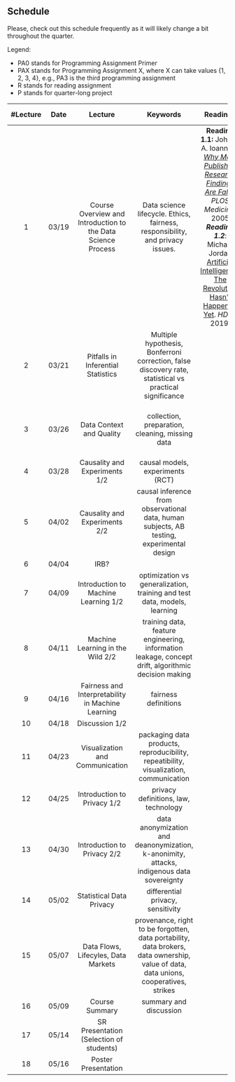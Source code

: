 ## Schedule

Please, check out this schedule frequently as it will likely change a bit throughout the quarter.

Legend:

- PA0 stands for Programming Assignment Primer
- PAX stands for Programming Assignment X, where X can take values {1, 2, 3, 4}, e.g., PA3 is the third programming assignment
- R stands for reading assignment
- P stands for quarter-long project


| #Lecture | Date  |                           Lecture                            |                           Keywords                           | Readings |       Important Dates        |
| :------: | :---: | :----------------------------------------------------------: | :----------------------------------------------------------: | :------: | :--------------------------: |
|    1     | 03/19 | Course Overview and Introduction to the Data Science Process | Data science lifecycle. Ethics, fairness, responsibility, and privacy issues. |  **Reading 1.1:** John P. A. Ioannidis *[Why Most Published Research Findings Are False](https://journals.plos.org/plosmedicine/article?id=10.1371/journal.pmed.0020124&xid=17259,15700019,15700186,15700190,15700248)* *PLOS Medicine*. 2005 ***Reading 1.2***: Michael Jordan [Artificial Intelligence: The Revolution Hasn't Happened Yet](https://hdsr.mitpress.mit.edu/pub/wot7mkc1). *HDSR* 2019.       | *PA0 assigned* *R1 assigned* *P assigned* |
|    2     | 03/21 | Pitfalls in Inferential Statistics   | Multiple hypothesis, Bonferroni correction, false discovery rate, statistical vs practical significance |          |          | 
|    3     | 03/26 | Data Context and Quality      |       collection, preparation, cleaning, missing data        |  <!--***Reading 2.1***: Mark D. Wilkinson et al. [The FAIR Guiding Principles for scientific data management and stewardship](https://www.nature.com/articles/sdata201618?ref=https://githubhelp.com). *Nature Scientific Data.* 2016 ***Reading 2.2***: Stephen Stigler. [Data Have a Limited Shelf Life](https://hdsr.mitpress.mit.edu/pub/iu26pfw1). *HDSR* 2019.-->         |  *R1 due* *PA0 due* *R2 assigned* *PA1 assigned*  |
|    4     | 03/28 | Causality and Experiments 1/2        |              causal models,  experiments (RCT)               |          |        |
|    5     | 04/02 | Causality and Experiments 2/2     | causal inference from observational data, human subjects, AB testing, experimental design  |  <!--***Reading 3.1***: Department of Health, Education, and Welfare. [The Belmont Report](https://www.hhs.gov/ohrp/sites/default/files/the-belmont-report-508c_FINAL.pdf). April 18, 1979. ***Reading 3.2*** Robert Bond, Christopher Fariss et al.[A 61-million-person experiment in social influence and political mobilization](https://www.nature.com/articles/nature11421). *Nature* 2012. -->    |     *R2 due* *R3 assigned*     |
|    6     | 04/04 | IRB?   |            |          |     |
|    7     | 04/09 | Introduction to Machine Learning 1/2    | optimization vs generalization, training and test data, models, learning |   <!--***Reading 4.1***: Nithya Sambasivan et al. [Everyone wants to do the model work, not the data work”: Data Cascades in High-Stakes AI](https://research.google/pubs/pub49953/). *CHI* 2021.  **4.2** Wendy Parker [Model Evaluation: An Adequacy-for-Purpose View](https://www.cambridge.org/core/journals/philosophy-of-science/article/model-evaluation-an-adequacyforpurpose-view/CA91669E7CAC8BE4332A2B6D99BC9DB0). 2022 (*read the introduction and (optionally) the rest*) -->  |     *R3 due* *R4 assigned*   |  
|    8     | 04/11 | Machine Learning in the Wild 2/2    | training data, feature engineering, information leakage, concept drift, algorithmic decision making |          |            |
|    9     | 04/16 | Fairness and Interpretability in Machine Learning       |                     fairness definitions                     |  <!--***Reading 5.1*** Deirdre K. Mulligan, Joshua A. Kroll, Nitin Kohli, Richmond Y. Wong [This Thing Called Fairness: Disciplinary Confusion Realizing a Value in Technology](https://dl.acm.org/doi/10.1145/3359221) CSCW 2019 ***Reading 5.2*** Julia Angwin, Jeff Larson, Surya Mattu, Lauren Kirchner. [Machine Bias](https://www.propublica.org/article/machine-bias-risk-assessments-in-criminal-sentencing). *ProPublica*, May 23, 2016  -->  |      *R4 due* *R5 assigned*     |
|    10    | 04/18 | Discussion 1/2      |  |          |       |
|    11    | 04/23 | Visualization and Communication   | packaging data products, reproducibility, repeatibility, visualization, communication |   | *R5 due* |
|    12    | 04/25 | Introduction to Privacy 1/2      |             privacy definitions, law, technology             |          |                     |
|    13    | 04/30 | Introduction to Privacy 2/2       | data anonymization and deanonymization, k-anonimity, attacks, indigenous data sovereignty | <!--***Reading 6***: Shoshana Zuboff. [Big other: surveillance capitalism and the prospects of an information civilization](https://journals.sagepub.com/doi/pdf/10.1057/jit.2015.5). *Journal of Information Technology* 2015.     -->    |    *R6 assigned*    |
|    14    | 05/02 | Statistical Data Privacy   |              differential privacy, sensitivity               |          |           |
|    15    | 05/07 | Data Flows, Lifecyles, Data Markets    |     provenance, right to be forgotten, data portability, data brokers, data ownership, value of data, data unions, cooperatives, strikes      |   <!-- ***Reading 7*** . Edith Ramirez, Julie Brill, Maureen K. Ohlhausen, Joshua D. Wright, Terrell McSweeny [Data Brokers: A call for transparency and accountability](https://www.ftc.gov/system/files/documents/reports/data-brokers-call-transparency-accountability-report-federal-trade-commission-may-2014/140527databrokerreport.pdf). *Federal Trade Commission*, May, 2014 (Read Executive Summary and then Section 4 "Types of Products") -->  |     *R6 due* *R7 assigned* *SR due*  |
|    16    | 05/09 | Course Summary    | summary and discussion |          |    *PA due*        |
|    17    | 05/14 | SR Presentation (Selection of students)     |       |          |           *R7 due* *IP due* *DSP due*          |
|    18    | 05/16 | Poster Presentation     |       |          |             |
